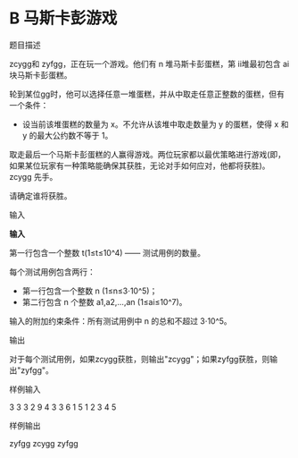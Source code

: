 # B 马斯卡彭游戏

题目描述

zcygg和 zyfgg，正在玩一个游戏。他们有 n 堆马斯卡彭蛋糕，第 ii堆最初包含 ai 块马斯卡彭蛋糕。

轮到某位gg时，他可以选择任意一堆蛋糕，并从中取走任意正整数的蛋糕，但有一个条件：

- 设当前该堆蛋糕的数量为 x。不允许从该堆中取走数量为 y 的蛋糕，使得 x 和 y 的最大公约数不等于 1。

取走最后一个马斯卡彭蛋糕的人赢得游戏。两位玩家都以最优策略进行游戏(即，如果某位玩家有一种策略能确保其获胜，无论对手如何应对，他都将获胜)。zcygg 先手。

请确定谁将获胜。

输入

**输入**

第一行包含一个整数 t(1≤t≤10^4) —— 测试用例的数量。

每个测试用例包含两行：

- 第一行包含一个整数 n (1≤n≤3⋅10^5)；
- 第二行包含 n 个整数 a1,a2,…,an (1≤ai≤10^7)。

输入的附加约束条件：所有测试用例中 n 的总和不超过 3⋅10^5。

输出

对于每个测试用例，如果zcygg获胜，则输出"zcygg"；如果zyfgg获胜，则输出"zyfgg"。

样例输入

3
3
3 2 9
4
3 3 6 1
5
1 2 3 4 5

样例输出

zyfgg
zcygg
zyfgg
